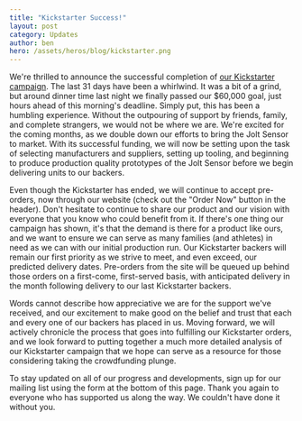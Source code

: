 ```yaml
---
title: "Kickstarter Success!"
layout: post
category: Updates
author: ben
hero: /assets/heros/blog/kickstarter.png
---
```


We're thrilled to announce the successful completion of [our Kickstarter campaign](https://www.kickstarter.com/projects/2098685356/jolt-sensor-better-concussion-detection-for-youth). The last 31 days have been a whirlwind. It was a bit of a grind, but around dinner time last night we finally passed our $60,000 goal, just hours ahead of this morning's deadline. Simply put, this has been a humbling experience. Without the outpouring of support by friends, family, and complete strangers, we would not be where we are. We're excited for the coming months, as we double down our efforts to bring the Jolt Sensor to market. With its successful funding, we will now be setting upon the task of selecting manufacturers and suppliers, setting up tooling, and beginning to produce production quality prototypes of the Jolt Sensor before we begin delivering units to our backers.

Even though the Kickstarter has ended, we will continue to accept pre-orders, now through our website (check out the "Order Now" button in the header). Don't hesitate to continue to share our product and our vision with everyone that you know who could benefit from it. If there's one thing our campaign has shown, it's that the demand is there for a product like ours, and we want to ensure we can serve as many families (and athletes) in need as we can with our initial production run. Our Kickstarter backers will remain our first priority as we strive to meet, and even exceed, our predicted delivery dates. Pre-orders from the site will be queued up behind those orders on a first-come, first-served basis, with anticipated delivery in the month following delivery to our last Kickstarter backers.

Words cannot describe how appreciative we are for the support we've received, and our excitement to make good on the belief and trust that each and every one of our backers has placed in us. Moving forward, we will actively chronicle the process that goes into fulfilling our Kickstarter orders, and we look forward to putting together a much more detailed analysis of our Kickstarter campaign that we hope can serve as a resource for those considering taking the crowdfunding plunge.

To stay updated on all of our progress and developments, sign up for our mailing list using the form at the bottom of this page. Thank you again to everyone who has supported us along the way. We couldn't have done it without you.
